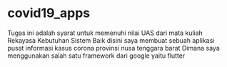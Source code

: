 # covid19_apps

Tugas ini adalah syarat untuk memenuhi nilai UAS dari mata kuliah Rekayasa Kebutuhan Sistem
Baik disini saya membuat sebuah aplikasi pusat informasi kasus corona provinsi nusa tenggara barat 
Dimana saya menggunakan salah satu framework dari google yaitu flutter


